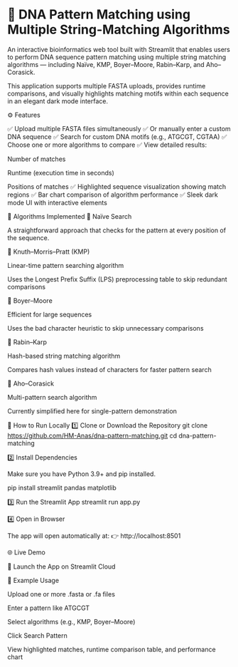 # 🧬 DNA Pattern Matching using Multiple String-Matching Algorithms


An interactive bioinformatics web tool built with Streamlit that enables users to perform DNA sequence pattern matching using multiple string matching algorithms — including Naïve, KMP, Boyer–Moore, Rabin–Karp, and Aho–Corasick.

This application supports multiple FASTA uploads, provides runtime comparisons, and visually highlights matching motifs within each sequence in an elegant dark mode interface.

⚙️ Features

✅ Upload multiple FASTA files simultaneously
✅ Or manually enter a custom DNA sequence
✅ Search for custom DNA motifs (e.g., ATGCGT, CGTAA)
✅ Choose one or more algorithms to compare
✅ View detailed results:

Number of matches

Runtime (execution time in seconds)

Positions of matches
✅ Highlighted sequence visualization showing match regions
✅ Bar chart comparison of algorithm performance
✅ Sleek dark mode UI with interactive elements

🧠 Algorithms Implemented
🔹 Naïve Search

A straightforward approach that checks for the pattern at every position of the sequence.

🔹 Knuth–Morris–Pratt (KMP)

Linear-time pattern searching algorithm

Uses the Longest Prefix Suffix (LPS) preprocessing table to skip redundant comparisons

🔹 Boyer–Moore

Efficient for large sequences

Uses the bad character heuristic to skip unnecessary comparisons

🔹 Rabin–Karp

Hash-based string matching algorithm

Compares hash values instead of characters for faster pattern search

🔹 Aho–Corasick

Multi-pattern search algorithm

Currently simplified here for single-pattern demonstration

🚀 How to Run Locally
1️⃣ Clone or Download the Repository
git clone https://github.com/HM-Anas/dna-pattern-matching.git
cd dna-pattern-matching

2️⃣ Install Dependencies

Make sure you have Python 3.9+ and pip installed.

pip install streamlit pandas matplotlib

3️⃣ Run the Streamlit App
streamlit run app.py

4️⃣ Open in Browser

The app will open automatically at:
👉 http://localhost:8501

🌐 Live Demo

🔗 Launch the App on Streamlit Cloud

🧩 Example Usage

Upload one or more .fasta or .fa files

Enter a pattern like ATGCGT

Select algorithms (e.g., KMP, Boyer–Moore)

Click Search Pattern

View highlighted matches, runtime comparison table, and performance chart
